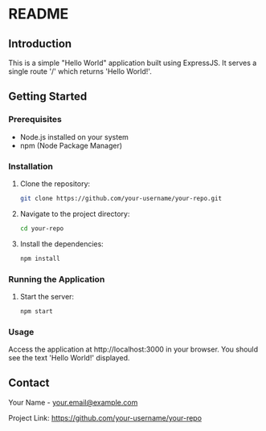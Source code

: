# README

## Introduction
This is a simple "Hello World" application built using ExpressJS. It serves a single route '/' which returns 'Hello World!'.

## Getting Started

### Prerequisites
- Node.js installed on your system
- npm (Node Package Manager)

### Installation

1. Clone the repository:
   ```sh
   git clone https://github.com/your-username/your-repo.git

2. Navigate to the project directory:
   ```sh
   cd your-repo

3. Install the dependencies:
   ```sh
   npm install

### Running the Application

1. Start the server:
   ```sh
   npm start

### Usage

Access the application at http://localhost:3000 in your browser. You should see the text 'Hello World!' displayed.

## Contact
Your Name - your.email@example.com

Project Link: https://github.com/your-username/your-repo